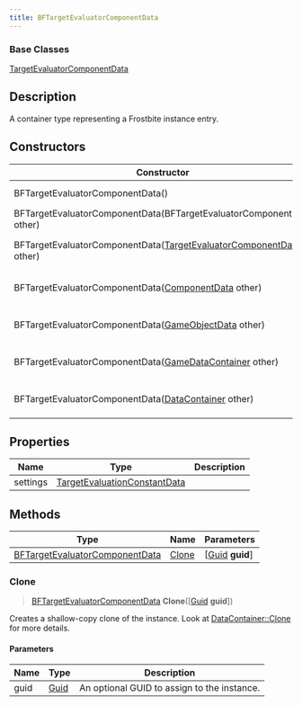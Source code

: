 ```yaml
---
title: BFTargetEvaluatorComponentData
---
```

### Base Classes

[TargetEvaluatorComponentData](/vext/ref/fb/targetevaluatorcomponentdata/)

## Description

A container type representing a Frostbite instance entry.

## Constructors

| Constructor                                                                                        | Description                                                                                                                                                  |
| -------------------------------------------------------------------------------------------------- | ------------------------------------------------------------------------------------------------------------------------------------------------------------ |
| BFTargetEvaluatorComponentData()                                                                   | Create a new instance of this container type.                                                                                                                |
| BFTargetEvaluatorComponentData(BFTargetEvaluatorComponentData other)                               | Create a reference copy of an instance of the same type.                                                                                                     |
| BFTargetEvaluatorComponentData([TargetEvaluatorComponentData](/vext/ref/fb/targetevaluatorcomponentdata/) other) | Upcast an instance of type [TargetEvaluatorComponentData](/vext/ref/fb/targetevaluatorcomponentdata/) to [BFTargetEvaluatorComponentData](/vext/ref/fb/bftargetevaluatorcomponentdata/). |
| BFTargetEvaluatorComponentData([ComponentData](/vext/ref/fb/componentdata/) other)                               | Upcast an instance of type [ComponentData](/vext/ref/fb/componentdata/) to [BFTargetEvaluatorComponentData](/vext/ref/fb/bftargetevaluatorcomponentdata/).                               |
| BFTargetEvaluatorComponentData([GameObjectData](/vext/ref/fb/gameobjectdata/) other)                             | Upcast an instance of type [GameObjectData](/vext/ref/fb/gameobjectdata/) to [BFTargetEvaluatorComponentData](/vext/ref/fb/bftargetevaluatorcomponentdata/).                             |
| BFTargetEvaluatorComponentData([GameDataContainer](/vext/ref/fb/gamedatacontainer/) other)                       | Upcast an instance of type [GameDataContainer](/vext/ref/fb/gamedatacontainer/) to [BFTargetEvaluatorComponentData](/vext/ref/fb/bftargetevaluatorcomponentdata/).                       |
| BFTargetEvaluatorComponentData([DataContainer](/vext/ref/shared/class/datacontainer) other)          | Upcast an instance of type [DataContainer](/vext/ref/shared/class/datacontainer) to [BFTargetEvaluatorComponentData](/vext/ref/fb/bftargetevaluatorcomponentdata/).          |

## Properties

| Name     | Type                                                         | Description |
| -------- | ------------------------------------------------------------ | ----------- |
| settings | [TargetEvaluationConstantData](/vext/ref/fb/targetevaluationconstantdata/) |             |

## Methods

| Type                                                             | Name            | Parameters                                     |
| ---------------------------------------------------------------- | --------------- | ---------------------------------------------- |
| [BFTargetEvaluatorComponentData](/vext/ref/fb/bftargetevaluatorcomponentdata/) | [Clone](#clone) | \[[Guid](/vext/ref/shared/class/guid) **guid**\] |

### Clone

> [BFTargetEvaluatorComponentData](/vext/ref/fb/bftargetevaluatorcomponentdata/) **Clone**(\[[Guid](/vext/ref/shared/class/guid) **guid**\])

Creates a shallow-copy clone of the instance. Look at [DataContainer::Clone](/vext/ref/shared/class/datacontainer#clone) for more details.

#### Parameters

| Name | Type         | Description                                 |
| ---- | ------------ | ------------------------------------------- |
| guid | [Guid](/vext/ref/shared/class/guid/) | An optional GUID to assign to the instance. |
